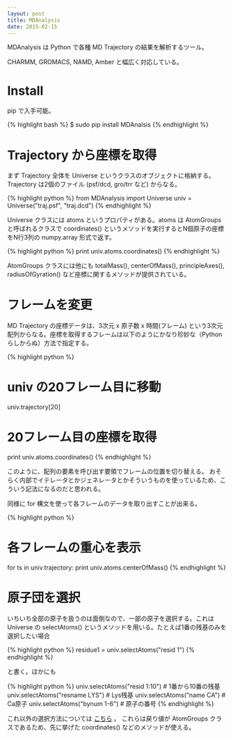 ```yaml
---
layout: post
title: MDAnalysis
date: 2015-02-15
---
```


MDAnalysis は Python で各種 MD Trajectory の結果を解析するツール。

CHARMM, GROMACS, NAMD, Amber と幅広く対応している。

# Install

pip で入手可能。

{% highlight bash %}
$ sudo pip install MDAnalsis
{% endhighlight %}

# Trajectory から座標を取得

まず Trajectory 全体を Universe というクラスのオブジェクトに格納する。
Trajectory は2個のファイル (psf/dcd, gro/trr など) からなる。

{% highlight python %}
from MDAnalysis import Universe
univ = Universe("traj.psf", "traj.dcd")
{% endhighlight %}

Universe クラスには atoms というプロパティがある。atoms は AtomGroups と呼ばれるクラスで coordinates() というメソッドを実行するとN個原子の座標をN行3列の numpy.array 形式で返す。

{% highlight python %}
print univ.atoms.coordinates()
{% endhighlight %}

AtomGroups クラスには他にも totalMass(), centerOfMass(), principleAxes(), radiusOfGyration() など座標に関するメソッドが提供されている。

# フレームを変更

MD Trajectory の座標データは、3次元 x 原子数 x 時間(フレーム) という3次元配列からなる。座標を取得するフレームは以下のようにかなり珍妙な（Pythonらしからぬ）方法で指定する。

{% highlight python %}
# univ の20フレーム目に移動
univ.trajectory[20]
# 20フレーム目の座標を取得
print univ.atoms.coordinates()
{% endhighlight %}

このように、配列の要素を呼び出す要領でフレームの位置を切り替える。 おそらく内部でイテレータとかジェネレータとかそういうものを使っているため、こういう記法になるのだと思われる。

同様に for 構文を使って各フレームのデータを取り出すことが出来る。

{% highlight python %}
# 各フレームの重心を表示
for ts in univ.trajectory:
	print univ.atoms.centerOfMass()
{% endhighlight %}

# 原子団を選択

いちいち全部の原子を扱うのは面倒なので、一部の原子を選択する。これは Universe の selectAtoms() というメソッドを用いる。たとえば1番の残基のみを選択したい場合

{% highlight python %}
residue1 = univ.selectAtoms("resid 1")
{% endhighlight %}

と書く。ほかにも

{% highlight python %}
univ.selectAtoms("resid 1:10")		# 1番から10番の残基
univ.selectAtoms("resname LYS")		# Lys残基
univ.selectAtoms("name CA")		# Ca原子
univ.selectAtoms("bynum 1-6")		# 原子の番号
{% endhighlight %}

これ以外の選択方法については [こちら](http://mdanalysis.googlecode.com/svn/trunk/doc/html/documentation_pages/selections.html) 。
これらは戻り値が AtomGroups クラスであるため、先に挙げた coordinates() などのメソッドが使える。

